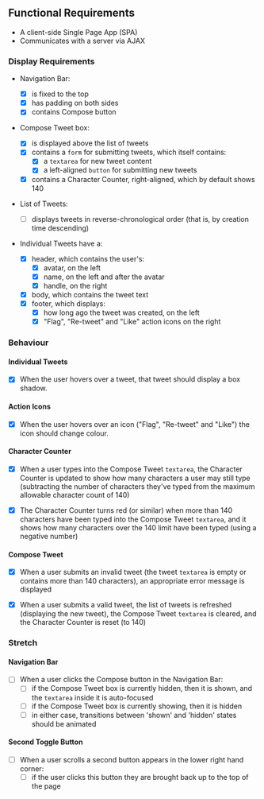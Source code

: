 ## Functional Requirements

*   A client-side Single Page App (SPA)
*   Communicates with a server via AJAX

### Display Requirements

*   Navigation Bar:

    *   [x] is fixed to the top
    *   [x] has padding on both sides
    *   [x] contains Compose button  

*   Compose Tweet box:

    *   [x] is displayed above the list of tweets
    *   [x] contains a `form` for submitting tweets, which itself contains:
        *   [x] a `textarea` for new tweet content
        *   [x] a left-aligned `button` for submitting new tweets
    *   [x] contains a Character Counter, right-aligned, which by default shows 140
*   List of Tweets:

    *   [ ] displays tweets in reverse-chronological order (that is, by creation time descending)
*   Individual Tweets have a:

    *   [x] header, which contains the user's:
        *   [x] avatar, on the left
        *   [x] name, on the left and after the avatar
        *   [x] handle, on the right
    *   [x] body, which contains the tweet text
    *   [x] footer, which displays:
        *   [x] how long ago the tweet was created, on the left
        *   [x] "Flag", "Re-tweet" and "Like" action icons on the right

### Behaviour

#### Individual Tweets

*   [x] When the user hovers over a tweet, that tweet should display a box shadow.

#### Action Icons

*   [x] When the user hovers over an icon ("Flag", "Re-tweet" and "Like") the icon should change colour.

#### Character Counter

*   [x] When a user types into the Compose Tweet `textarea`, the Character Counter is updated to show how many characters a user may still type (subtracting the number of characters they've typed from the maximum allowable character count of 140)

*   [x] The Character Counter turns red (or similar) when more than 140 characters have been typed into the Compose Tweet `textarea`, and it shows how many characters over the 140 limit have been typed (using a negative number)

#### Compose Tweet

*   [x] When a user submits an invalid tweet (the tweet `textarea` is empty or contains more than 140 characters), an appropriate error message is displayed

*   [x] When a user submits a valid tweet, the list of tweets is refreshed (displaying the new tweet), the Compose Tweet `textarea` is cleared, and the Character Counter is reset (to 140)

### Stretch

#### Navigation Bar

*   [ ] When a user clicks the Compose button in the Navigation Bar:
    *   [ ] if the Compose Tweet box is currently hidden, then it is shown, and the `textarea` inside it is auto-focused
    *   [ ] if the Compose Tweet box is currently showing, then it is hidden
    *   [ ] in either case, transitions between 'shown' and 'hidden' states should be animated

#### Second Toggle Button

*   [ ] When a user scrolls a second button appears in the lower right hand corner:
    *   [ ] if the user clicks this button they are brought back up to the top of the page